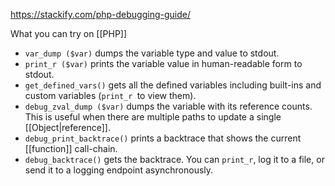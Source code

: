https://stackify.com/php-debugging-guide/

What you can try on [[PHP]]

- `var_dump ($var)` dumps the variable type and value to stdout.
- `print_r ($var)` prints the variable value in human-readable form to stdout.
- `get_defined_vars()` gets all the defined variables including built-ins and custom variables (`print_r `to view them).
- `debug_zval_dump ($var)` dumps the variable with its reference counts. This is useful when there are multiple paths to update a single [[Object|reference]].
- `debug_print_backtrace()` prints a backtrace that shows the current [[function]] call-chain.
- `debug_backtrace()` gets the backtrace. You can `print_r`, log it to a file, or send it to a logging endpoint asynchronously.